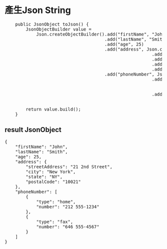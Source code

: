 # 產生Json String
<pre>
    public JsonObject toJson() {
        JsonObjectBuilder value =
            Json.createObjectBuilder().add("firstName", "John")
                                      .add("lastName", "Smith")
                                      .add("age", 25)
                                      .add("address", Json.createObjectBuilder()
                                                        .add("streetAddress", "21 2nd Street")
                                                        .add("city", "New York")
                                                        .add("state", "NY")
                                                        .add("postalCode", "10021"))
                                      .add("phoneNumber", Json.createArrayBuilder()
                                                        .add(Json.createObjectBuilder()
                                                             .add("type", "home")
                                                             .add("number", "212 555-1234"))
                                                        .add(Json.createObjectBuilder()
                                                             .add("type", "fax")
                                                             .add("number", "646 555-4567")));
        return value.build();
    }
</pre>
## result JsonObject
<pre>
{
    "firstName": "John",
    "lastName": "Smith",
    "age": 25,
    "address": {
        "streetAddress": "21 2nd Street",
        "city": "New York",
        "state": "NY",
        "postalCode": "10021"
    },
    "phoneNumber": [
        {
            "type": "home",
            "number": "212 555-1234"
        },
        {
            "type": "fax",
            "number": "646 555-4567"
        }
    ]
}
</pre>